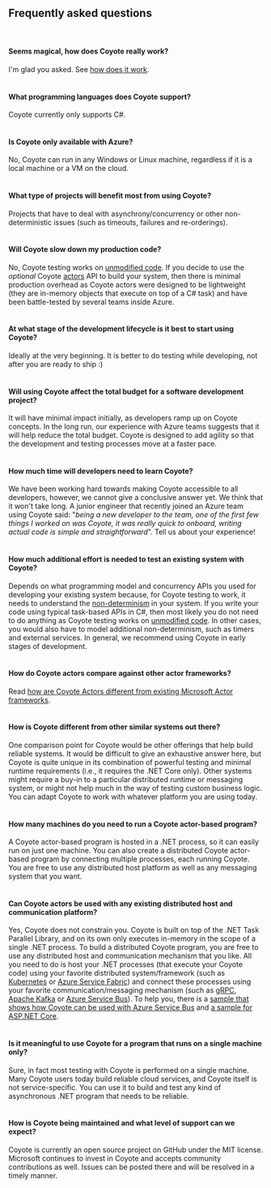 
## Frequently asked questions

<br/>


#### Seems magical, how does Coyote really work?

I'm glad you asked. See [how does it work](how.md).
<br/><br/>

#### What programming languages does Coyote support?

Coyote currently only supports C#.
<br/><br/>

#### Is Coyote only available with Azure?

No, Coyote can run in any Windows or Linux machine, regardless if it is a local machine or a VM on
the cloud.
<br/><br/>

#### What type of projects will benefit most from using Coyote?

Projects that have to deal with asynchrony/concurrency or other non-deterministic issues (such as
timeouts, failures and re-orderings).
<br/><br/>

#### Will Coyote slow down my production code?

No, Coyote testing works on [unmodified code](../concepts/binary-rewriting.md). If you decide to use
the _optional_ Coyote [actors](../advanced-topics/actors/overview.md) API to build your system, then
there is minimal production overhead as Coyote actors were designed to be lightweight (they are
in-memory objects that execute on top of a C# task) and have been battle-tested by several teams
inside Azure.
<br/><br/>

#### At what stage of the development lifecycle is it best to start using Coyote?

Ideally at the very beginning. It is better to do testing while developing, not after you are ready
to ship :)
<br/><br/>

#### Will using Coyote affect the total budget for a software development project?

It will have minimal impact initially, as developers ramp up on Coyote concepts. In the long run,
our experience with Azure teams suggests that it will help reduce the total budget. Coyote is
designed to add agility so that the development and testing processes move at a faster pace.
<br/><br/>

#### How much time will developers need to learn Coyote?

We have been working hard towards making Coyote accessible to all developers, however, we cannot
give a conclusive answer yet. We think that it won't take long. A junior engineer that recently
joined an Azure team using Coyote said: "_being a new developer to the team, one of the first few
things I worked on was Coyote, it was really quick to onboard, writing actual code is simple and
straightforward_". Tell us about your experience!
<br/><br/>

#### How much additional effort is needed to test an existing system with Coyote?

Depends on what programming model and concurrency APIs you used for developing your existing system
because, for Coyote testing to work, it needs to understand the
[non-determinism](../concepts/non-determinism.md) in your system. If you write your code using
typical task-based APIs in C#, then most likely you do not need to do anything as Coyote testing
works on [unmodified code](../concepts/binary-rewriting.md). In other cases, you would also have to
model additional non-determinism, such as timers and external services. In general, we recommend
using Coyote in early stages of development.
<br/><br/>

#### How do Coyote actors compare against other actor frameworks?

Read [how are Coyote Actors different from existing Microsoft Actor frameworks](../advanced-topics/actors/why-actors.md).
<br/><br/>

#### How is Coyote different from other similar systems out there?

One comparison point for Coyote would be other offerings that help build reliable systems. It would
be difficult to give an exhaustive answer here, but Coyote is quite unique in its combination of
powerful testing and minimal runtime requirements (i.e., it requires the .NET Core only).
Other systems might require a buy-in to a particular distributed runtime or messaging system, or
might not help much in the way of testing custom business logic. You can adapt Coyote to work with
whatever platform you are using today.
<br/><br/>

#### How many machines do you need to run a Coyote actor-based program?

A Coyote actor-based program is hosted in a .NET process, so it can easily run on just one machine.
You can also create a distributed Coyote actor-based program by connecting multiple processes, each
running Coyote. You are free to use any distributed host platform as well as any messaging system
that you want.
<br/><br/>

#### Can Coyote actors be used with any existing distributed host and communication platform?
Yes, Coyote does not constrain you. Coyote is built on top of the .NET Task Parallel Library, and on
its own only executes in-memory in the scope of a single .NET process. To build a distributed Coyote
program, you are free to use any distributed host and communication mechanism that you like. All you
need to do is host your .NET processes (that execute your Coyote code) using your favorite
distributed system/framework (such as [Kubernetes](https://kubernetes.io/) or [Azure Service
Fabric](https://azure.microsoft.com/en-us/services/service-fabric/)) and connect these processes
using your favorite communication/messaging mechanism (such as [gRPC](https://grpc.io/), [Apache
Kafka](https://kafka.apache.org/) or [Azure Service
Bus](https://azure.microsoft.com/en-us/services/service-bus/)). To help you, there is a [sample that
shows how Coyote can be used with Azure Service Bus](../tutorials/actors/raft-azure.md) and
[a sample for ASP.NET Core](../tutorials/testing-aspnet-service.md).
<br/><br/>

#### Is it meaningful to use Coyote for a program that runs on a single machine only?

Sure, in fact most testing with Coyote is performed on a single machine. Many Coyote users today
build reliable cloud services, and Coyote itself is not service-specific. You can use it to build
and test any kind of asynchronous .NET program that needs to be reliable.
<br/><br/>

#### How is Coyote being maintained and what level of support can we expect?

Coyote is currently an open source project on GitHub under the MIT license. Microsoft continues to
invest in Coyote and accepts community contributions as well. Issues can be posted there and will be
resolved in a timely manner.
<br/><br/>

